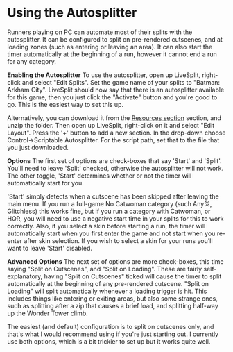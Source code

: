 # Using the Autosplitter

Runners playing on PC can automate most of their splits with the autosplitter. It can be configured to split on pre-rendered cutscenes, and at loading zones (such as entering or leaving an area). It can also start the timer automatically at the beginning of a run, however it cannot end a run for any category.

**Enabling the Autosplitter**
To use the autosplitter, open up LiveSplit, right-click and select "Edit Splits". Set the game name of your splits to "Batman: Arkham City". LiveSplit should now say that there is an autosplitter available for this game, then you just click the "Activate" button and you're good to go. This is the easiest way to set this up.

Alternatively, you can download it from the [Resources section](https://www.speedrun.com/arkhamcity/resources) section, and unzip the folder. Then open up LiveSplit, right-click on it and select "Edit Layout". Press the '+' button to add a new section. In the drop-down choose Control->Scriptable Autosplitter. For the script path, set that to the file that you just downloaded.

**Options**
The first set of options are check-boxes that say 'Start' and 'Split'. You'll need to leave 'Split' checked, otherwise the autosplitter will not work. The other toggle, 'Start' determines whether or not the timer will automatically start for you.

'Start' simply detects when a cutscene has been skipped after leaving the main menu. If you run a full-game No Catwoman category (such Any%, Glitchless) this works fine, but if you run a category with Catwoman, or HQR, you will need to use a negative start time in your splits for this to work correctly. Also, if you select a skin before starting a run, the timer will automatically start when you first enter the game and not start when you re-enter after skin selection. If you wish to select a skin for your runs you'll want to leave 'Start' disabled.

**Advanced Options**
The next set of options are more check-boxes, this time saying "Split on Cutscenes", and "Split on Loading". These are fairly self-explanatory, having "Split on Cutscenes" ticked will cause the timer to split automatically at the beginning of any pre-rendered cutscene. "Split on Loading" will split automatically whenever a loading trigger is hit. This includes things like entering or exiting areas, but also some strange ones, such as splitting after a zip that causes a brief load, and splitting half-way up the Wonder Tower climb.

The easiest (and default) configuration is to split on cutscenes only, and that's what I would recommend using if you're just starting out. I currently use both options, which is a bit trickier to set up but it works quite well.
